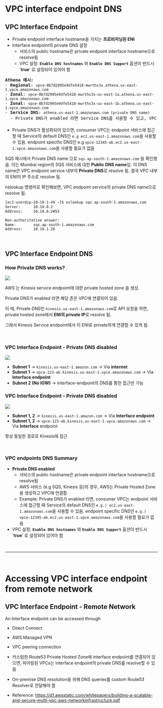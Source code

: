 # VPC interface endpoint DNS

## VPC Interface Endpoint

- Private endpoint interface hostname을 가지는 **프로비저닝된 ENI**
- Interface endpoint의 private DNS 설정
    - 서비스의 public hostname은 private endpoint interface hostname으로 resolve됨
    - VPC 설정: **`Enable DNS hostnames`** 와 **`Enable DNS Support`** 옵션이 반드시 '**true**’ 로 설정되어 있어야 함

<pre><b>Athena 예시:</b>
- <b>Regional</b>: <code>vpce-0b7d2995e9dfe5418-mwrths3x.athena.us-east-1.vpce.amazonaws.com</code>
- <b>Zonal</b>: <code>vpce-0b7d2995e9dfe5418-mwrths3x-us-east-1a.athena.us-east-1.vpce.amazonaws.com</code>
- <b>Zonal</b>: <code>vpce-0b7d2995e9dfe5418-mwrths3x-us-east-1b.athena.us-east-1.vpce.amazonaws.com</code>
- <b>Service DNS</b>: <code>athena.us-east-1.amazonaws.com (private DNS name)</code>
  - Private DNS가 enabled 라면 Service DNS를 사용할 수 있고, VPC 내부에서 프로비저닝됨 ⭐️
</pre>

- Private DNS가 활성화되어 있으면, consumer VPC는 endpoint 서비스에 접근할 때 Service의 default DNS인 `e.g ec2.us-east-1.amazonaws.com`을 사용할
  수 있음.
  endpoint specific DNS인 e.g `vpce-12345-ab.ec2.us-east-1.vpce.amazonaws.com`을 사용할 필요가 없음

SQS 예시에서 Private DNS name 으로 `sqs.ap-south-1.amazonaws.com` 을 확인했음.
이는 Mumbai region의 SQS 서비스에 대한 **Public DNS name**임.
이 DNS name은 VPC endpoint service 내부의 **Private DNS**로 resolve 됨.
결국 VPC 내부의 ENI의 IP 주소로 resolve 됨.

nslookup 명령어로 확인해보면, VPC endpoint service의 private DNS name으로 resolve 됨.

```bash
[ec2-user@ip-10-10-1-49 ~]$ nslookup sqs.ap-south-1.amazonaws.com
Server:      10.10.0.2
Address:     10.10.0.2#53

Non-authoritative answer:
Name:        sqs.ap-south-1.amazonaws.com
Address:     10.10.1.26
```

<br>

## VPC Interface Endpoint DNS

### How Private DNS works?

<img src="...">

AWS 는 Kinesis service endpoint에 대한 private hosted zone 을 생성.

Private DNS가 enabled 라면 해당 존은 VPC에 연결되어 있음.

이 때, Private DNS인 `kinesis.us-east-1.amazonaws.com`로 API 요청을 하면,
private hosted zone에서 **ENI의 private IP**로 resolve 됨.

그래서 Kinesis Service endpoint에서 이 ENI로 private하게 연결할 수 있게 됨.

<br>

### VPC Interface Endpoint - Private DNS disabled

<img src="...">

- **Subnet 1** → `kinesis.us-east-1.amazon.com` -> Via **internet**
- **Subnet 1** → `vpce-123-ab.kinesis.us-east-1.vpce.amazonaws.com` -> Via **Interface endpoint**
- **Subnet 2 (No IGW)** → interface-endpoint의 DNS를 통한 접근만 가능

### VPC Interface Endpoint - Private DNS disabled

<img src="...">

- **Subnet 1, 2** → `kinesis.us-east-1.amazon.com` -> Via **Interface endpoint**
- **Subnet 1, 2** → `vpce-123-ab.kinesis.us-east-1.vpce.amazonaws.com` -> Via **Interface** endpoint

항상 동일한 경로로 Kinesis에 접근

<br>

### VPC endpoints DNS Summary

- **Private DNS enabled**
    - 서비스의 public hostname은 private endpoint interface hostname으로 resolve됨
    - AWS 서비스 (e.g SQS, Kinesis 등)의 경우, AWS는 Private Hosted Zone을 생성하고 VPC에 연결함
    - Example: Private DNS가 enabled 라면, consumer VPC는 endpoint 서비스에 접근할 때 Service의 default
      DNS인 `e.g.) ec2.us-east-1.amazonaws.com`을 사용할 수 있음.
      endpoint specific DNS인 `e.g.) vpce-12345-ab.ec2.us-east-1.vpce.amazonaws.com`을 사용할 필요가 없음
- VPC 설정: **`Enable DNS hostnames`** 와 **`Enable DNS Support`** 옵션이 반드시 '**true**’ 로 설정되어 있어야 함

<br><hr><br>

# Accessing VPC interface endpoint from remote network

## VPC Interface Endpoint - Remote Network

An Interface endpoint can be accessed through

- Direct Connect
- AWS Managed VPN
- VPC peering connection

- 커스텀한 Route53 Private Hosted Zone에 interface endpoint를 연결되어 있으면,
  피어링된 VPCs는 interface endpoint의 private DNS를 resolve할 수 있음
- On-premise DNS resolution을 위해 DNS queries를 custom Route53 Resolver로 전달해야 함
- Reference: https://d1.awsstatic.com/whitepapers/building-a-scalable-and-secure-multi-vpc-aws-networkinfrastructure.pdf

